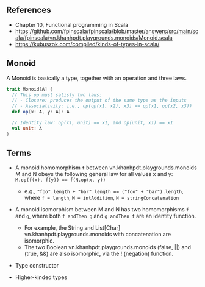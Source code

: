 ## References

- Chapter 10, Functional programming in Scala
- https://github.com/fpinscala/fpinscala/blob/master/answers/src/main/scala/fpinscala/vn.khanhpdt.playgrounds.monoids/Monoid.scala
- https://kubuszok.com/compiled/kinds-of-types-in-scala/

## Monoid

A Monoid is basically a type, together with an operation and three laws.
```scala
trait Monoid[A] {
  // This op must satisfy two laws:
  // - Closure: produces the output of the same type as the inputs
  // - Associativity: i.e., op(op(x1, x2), x3) == op(x1, op(x2, x3))
  def op(x: A, y: A): A

  // Identity law: op(x1, unit) == x1, and op(unit, x1) == x1
  val unit: A
}
```

## Terms

- A monoid homomorphism `f` between vn.khanhpdt.playgrounds.monoids M and N obeys the following general law for all values x and y: `M.op(f(x), f(y)) == f(N.op(x, y))`
  - e.g., `"foo".length + "bar".length == ("foo" + "bar").length`, where `f = length`, `M = intAddition`, `N = stringConcatenation`

- A monoid isomorphism between M and N has two homomorphisms `f` and `g`, where both `f andThen g` and `g andThen f` are an identity function.
  - For example, the String and List[Char] vn.khanhpdt.playgrounds.monoids with concatenation are isomorphic.
  - The two Boolean vn.khanhpdt.playgrounds.monoids (false, ||) and (true, &&) are also isomorphic, via the ! (negation) function.

- Type constructor

- Higher-kinded types
